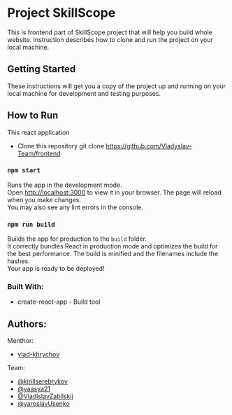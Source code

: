# Project SkillScope

This is frontend part of SkillScope project that will help you build whole website. Instruction describes how to clone and run the project on your local machine.

## Getting Started

These instructions will get you a copy of the project up and running on your local machine for development and testing purposes.

## How to Run

This react application

-   Clone this repository
    git clone https://github.com/Vladyslav-Team/frontend

### `npm start`

Runs the app in the development mode.\
Open [http://localhost:3000](http://localhost:3000) to view it in your browser.
The page will reload when you make changes.\
You may also see any lint errors in the console.

### `npm run build`

Builds the app for production to the `build` folder.\
It correctly bundles React in production mode and optimizes the build for the best performance.
The build is minified and the filenames include the hashes.\
Your app is ready to be deployed!

### Built With:

-   create-react-app - Build tool

## Authors:

Menthor:

-   [vlad-khrychov](https://github.com/vlad-khrychov)

Team:

-   [@kirillserebrykov](https://github.com/kirillserebrykov)
-   [@yaasya21](https://github.com/yaasya21)
-   [@VladislavZabilskij](https://github.com/VladislavZabilskij)
-   [@yaroslavUsenko](https://github.com/yaroslavUsenko)
